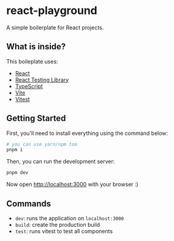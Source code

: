 # react-playground

A simple boilerplate for React projects.

## What is inside?

This boileplate uses:

- [React](https://beta.reactjs.org/)
- [React Testing Library](https://testing-library.com/docs/react-testing-library/intro/)
- [TypeScript](https://www.typescriptlang.org/)
- [Vite](https://vitejs.dev/)
- [Vitest](https://vitest.dev/)

## Getting Started

First, you'll need to install everything using the command below:

```bash
# you can use yarn/npm too
pnpm i
```

Then, you can run the development server:

```bash
pnpm dev
```

Now open [http://localhost:3000](http://localhost:3000) with your browser :)

## Commands

- `dev`: runs the application on `localhost:3000`
- `build`: create the production build
- `test`: runs vitest to test all components
